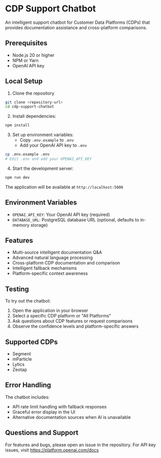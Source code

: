 # CDP Support Chatbot

An intelligent support chatbot for Customer Data Platforms (CDPs) that provides documentation assistance and cross-platform comparisons.

## Prerequisites

- Node.js 20 or higher
- NPM or Yarn
- OpenAI API key

## Local Setup

1. Clone the repository
```bash
git clone <repository-url>
cd cdp-support-chatbot
```

2. Install dependencies:
```bash
npm install
```

3. Set up environment variables:
   - Copy `.env.example` to `.env`
   - Add your OpenAI API key to `.env`
```bash
cp .env.example .env
# Edit .env and add your OPENAI_API_KEY
```

4. Start the development server:
```bash
npm run dev
```

The application will be available at `http://localhost:5000`

## Environment Variables

- `OPENAI_API_KEY`: Your OpenAI API key (required)
- `DATABASE_URL`: PostgreSQL database URL (optional, defaults to in-memory storage)

## Features

- Multi-source intelligent documentation Q&A
- Advanced natural language processing
- Cross-platform CDP documentation and comparison
- Intelligent fallback mechanisms
- Platform-specific context awareness

## Testing

To try out the chatbot:
1. Open the application in your browser
2. Select a specific CDP platform or "All Platforms"
3. Ask questions about CDP features or request comparisons
4. Observe the confidence levels and platform-specific answers

## Supported CDPs

- Segment
- mParticle
- Lytics
- Zeotap

## Error Handling

The chatbot includes:
- API rate limit handling with fallback responses
- Graceful error display in the UI
- Alternative documentation sources when AI is unavailable

## Questions and Support

For features and bugs, please open an issue in the repository.
For API key issues, visit https://platform.openai.com/docs